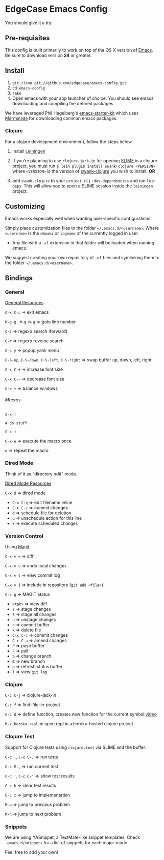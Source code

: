 # EdgeCase Emacs Config

You should give it a try.

## Pre-requisites

This config is built primarily to work on top of the OS X version of [Emacs](http://emacsforosx.com/). Be sure to download version **24** or greater.

## Install

1. `git clone git://github.com/edgecase/emacs-config.git`
2. `cd emacs-config`
3. `rake`
4. Open emacs with your app launcher of choice. You should see emacs
downloading and compiling the defined packages.

We have leveraged Phil Hagelberg's
[emacs-starter-kit](https://github.com/technomancy/emacs-starter-kit)
which uses [Marmalade](http://marmalade-repo.org/) for downloading
common emacs packages.

### Clojure

For a clojure development environment, follow the steps below.

1. Install [Leiningen](https://github.com/technomancy/leiningen)

2. If you're planning to use `clojure-jack-in` for opening
[SLIME](http://common-lisp.net/project/slime/) in a clojure project,
you must run `$ lein plugin install
swank-clojure <VERSION>` where `<VERSION>` is the version of
[swank-clojure](https://github.com/technomancy/swank-clojure) you wish
to install. **OR**
3. add `swank-clojure` to your `project.clj` `:dev-dependencies` and
run `lein deps`. This will allow you to open a SLIME session inside
the `leiningen` project.

## Customizing

Emacs works especially well when wanting user-specific configurations.

Simply place customization files to the folder `~/.emacs.d/<username>`. Where `<username>` is the `whoami` or `logname` of the currently logged in user.

* Any file with a `.el` extension in that folder will be loaded when running emacs.

We suggest creating your own repository of `.el` files and symlinking
them to the folder `~/.emacs.d/<username>`.

## Bindings

### General

[General Resources](http://www.gnu.org/software/emacs/manual/html_node/emacs/index.html)

`C-x C-c` => exit emacs

`M-g g` , `M-g M-g` => goto line number

`C-s` => regexp search (forward)

`C-r` => regexp reverse search

`C-c y` => popup yank menu

`C-S-up`, `C-S-down`, `C-S-left`, `C-S-right`  => swap buffer up,
down, left, right

`C-x C-+` => increase font size

`C-x C--` => decrease font size

`C-x +` => balance windows

###### Macros

`C-x (`

`# do stuff`

`C-x )`

`C-x e` => execute the macro once

`e` => repeat the macro

### Dired Mode

Think of it as "directory edit" mode.

[Dired Mode Resources](http://www.gnu.org/software/emacs/manual/html_node/emacs/Dired.html)

`C-x d` => dired mode

* `C-x C-q` => edit filename inline
* `C-c C-c` => commit changes
* `d` => schedule file for deletion
* `u` => unschedule action for this line
* `x` => execute scheduled changes

### Version Control

Using [Magit](http://daemianmack.com/magit-cheatsheet.html)

`C-x v =` => diff

`C-x v u` => undo local changes

`C-x v l` => view commit log

`C-x v i` => include in repository (`git add <file>`)

`C-c g` => MAGIT status

* `<tab>` => view diff
* `s` => stage changes
* `S` => stage all changes
* `u` => unstage changes
* `c` => commit buffer
* `k` => delete file
* `C-c C-c` => commit changes
* `C-c C-a` => amend changes
* `P` => push buffer
* `F` => pull
* `b` => change branch
* `B` => new branch
* `g` => refresh status buffer
* `l` => view `git log`

### Clojure

`C-c C-j` => clojure-jack-in

`C-c f` => find-file-in-project

`C-c d` => define function, creates new function for the current
symbol [video](http://www.youtube.com/watch?v=D2s_d9gvNVI)

`M-x heroku-repl` => open repl in a heroku-hosted clojure project

### Clojure Test

Support for Clojure tests using `clojure.test` via SLIME and the
buffer.

`C-c ,`, `C-c C-,` => run tests

`C-c M-,` => run current test

`C-c '`, `C-c C-'` => show test results

`C-c k` => clear test results

`C-c t` => jump to implementation

`M-p` => jump to previous problem

`M-n` => jump to next problem

### Snippets ###

We are using YASnippet, a TextMate-like snippet templates. Check
`.emacs.d/snippets` for a list of snippets for each major-mode.

Feel free to add your own!
